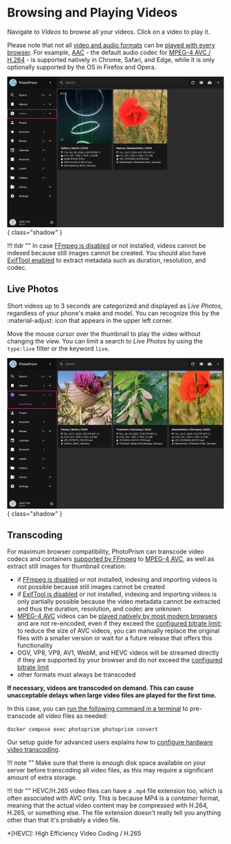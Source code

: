 # Browsing and Playing Videos

Navigate to *Videos* to browse all your videos. Click on a video to play it.

Please note that not all [video and audio formats](https://caniuse.com/?search=video%20format) can be [played with every browser](../../getting-started/troubleshooting/browsers.md). For example, [AAC](https://caniuse.com/aac "Advanced Audio Coding") - the default audio codec for [MPEG-4 AVC / H.264](https://caniuse.com/avc "Advanced Video Coding") - is supported natively in Chrome, Safari, and Edge, while it is only optionally supported by the OS in Firefox and Opera.

![Screenshot](img/video-2502.jpg){ class="shadow" }

!!! tldr ""
    In case [FFmpeg is disabled](../settings/advanced.md#disable-ffmpeg) or not installed, videos cannot be indexed because still images cannot be created.
    You should also have [ExifTool enabled](../../getting-started/config-options.md#feature-flags) to extract metadata such as duration, resolution, and codec.

## Live Photos

Short videos up to 3 seconds are categorized and displayed as *Live Photos*, regardless of your phone's make and model.
You can recognize this by the :material-adjust: icon that appears in the upper left corner.

Move the mouse cursor over the thumbnail to play the video without changing the view.
You can limit a search to *Live Photos* by using the `type:live` filter or the keyword `live`.

![Screenshot](img/live-photo-2502.jpg){ class="shadow" }

## Transcoding

For maximum browser compatibility, PhotoPrism can transcode video codecs and containers [supported by FFmpeg](https://www.ffmpeg.org/documentation.html) to [MPEG-4 AVC](https://en.wikipedia.org/wiki/MPEG-4), as well as extract still images for thumbnail creation:

- if [FFmpeg is disabled](../settings/advanced.md#disable-ffmpeg) or not installed, indexing and importing videos is not possible because still images cannot be created
- if [ExifTool is disabled](../../getting-started/config-options.md#feature-flags) or not installed, indexing and importing videos is only partially possible because the video metadata cannot be extracted and thus the duration, resolution, and codec are unknown
- [MPEG-4 AVC](https://en.wikipedia.org/wiki/MPEG-4) videos can be [played natively by most modern browsers](https://caniuse.com/mpeg4) and are not re-encoded, even if they exceed the [configured bitrate limit](../../getting-started/advanced/transcoding.md#bitrate-limit); to reduce the size of AVC videos, you can manually replace the original files with a smaller version or wait for a future release that offers this functionality
- OGV, VP8, VP9, AV1, WebM, and HEVC videos will be streamed directly if they are supported by your browser and do not exceed the [configured bitrate limit](../../getting-started/advanced/transcoding.md#bitrate-limit)
- other formats must always be transcoded

**If necessary, videos are transcoded on demand. This can cause unacceptable delays when large video files are played for the first time.**

In this case, you can [run the following command in a terminal](../../getting-started/docker-compose.md#command-line-interface) to pre-transcode all video files as needed:

```
docker compose exec photoprism photoprism convert
```

Our setup guide for advanced users explains how to [configure hardware video transcoding](../../getting-started/advanced/transcoding.md).

!!! note ""
    Make sure that there is enough disk space available on your server before transcoding all video files, as this may
    require a significant amount of extra storage.

!!! tldr ""
    HEVC/H.265 video files can have a `.mp4` file extension too, which is often associated with AVC only. This is because
    MP4 is a *container* format, meaning that the actual video content may be compressed with H.264, H.265, or something
    else. The file extension doesn't really tell you anything other than that it's probably a video file.

*[HEVC]: High Efficiency Video Coding / H.265